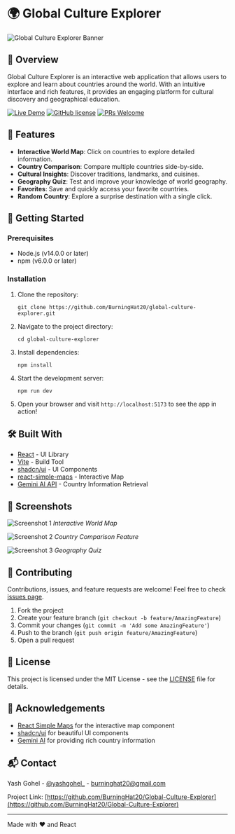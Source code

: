 # 🌍 Global Culture Explorer

![Global Culture Explorer Banner](https://i.ibb.co/pxh7yHw/Global-Culture-Explorar.png)

## 📖 Overview

Global Culture Explorer is an interactive web application that allows users to explore and learn about countries around the world. With an intuitive interface and rich features, it provides an engaging platform for cultural discovery and geographical education.

[![Live Demo](https://img.shields.io/badge/demo-live-green.svg)](https://global-culture-explorer.burninghat.tech/)
[![GitHub license](https://img.shields.io/github/license/BurningHat20/global-culture-explorer.svg)](https://github.com/BurningHat20/global-culture-explorer/blob/master/LICENSE)
[![PRs Welcome](https://img.shields.io/badge/PRs-welcome-brightgreen.svg)](https://github.com/BurningHat20/global-culture-explorer/pulls)

## 🌟 Features

- **Interactive World Map**: Click on countries to explore detailed information.
- **Country Comparison**: Compare multiple countries side-by-side.
- **Cultural Insights**: Discover traditions, landmarks, and cuisines.
- **Geography Quiz**: Test and improve your knowledge of world geography.
- **Favorites**: Save and quickly access your favorite countries.
- **Random Country**: Explore a surprise destination with a single click.

## 🚀 Getting Started

### Prerequisites

- Node.js (v14.0.0 or later)
- npm (v6.0.0 or later)

### Installation

1. Clone the repository:
   ```
   git clone https://github.com/BurningHat20/global-culture-explorer.git
   ```

2. Navigate to the project directory:
   ```
   cd global-culture-explorer
   ```

3. Install dependencies:
   ```
   npm install
   ```

4. Start the development server:
   ```
   npm run dev
   ```

5. Open your browser and visit `http://localhost:5173` to see the app in action!

## 🛠 Built With

- [React](https://reactjs.org/) - UI Library
- [Vite](https://vitejs.dev/) - Build Tool
- [shadcn/ui](https://ui.shadcn.com/) - UI Components
- [react-simple-maps](https://www.react-simple-maps.io/) - Interactive Map
- [Gemini AI API](https://ai.google.dev/gemini-api) - Country Information Retrieval

## 📸 Screenshots

![Screenshot 1](https://i.ibb.co/jJcBzfV/Screenshot-2024-07-20-181339.png)
*Interactive World Map*

![Screenshot 2](https://i.ibb.co/gmLh8Ks/Screenshot-2024-07-20-181539.png)
*Country Comparison Feature*

![Screenshot 3](https://i.ibb.co/tsVjvKP/Screenshot-2024-07-20-181837.png)
*Geography Quiz*

## 🤝 Contributing

Contributions, issues, and feature requests are welcome! Feel free to check [issues page](https://github.com/yourusername/global-culture-explorer/issues).

1. Fork the project
2. Create your feature branch (`git checkout -b feature/AmazingFeature`)
3. Commit your changes (`git commit -m 'Add some AmazingFeature'`)
4. Push to the branch (`git push origin feature/AmazingFeature`)
5. Open a pull request

## 📜 License

This project is licensed under the MIT License - see the [LICENSE](LICENSE) file for details.

## 👏 Acknowledgements

- [React Simple Maps](https://www.react-simple-maps.io/) for the interactive map component
- [shadcn/ui](https://ui.shadcn.com/) for beautiful UI components
- [Gemini AI](https://ai.google.dev/gemini-api) for providing rich country information

## 📬 Contact

Yash Gohel - [@yashgohel_](https://twitter.com/yashgohel_) - burninghat20@gmail.com

Project Link: [https://github.com/BurningHat20/Global-Culture-Explorer](https://github.com/BurningHat20/Global-Culture-Explorer)

---

Made with ❤️ and React
